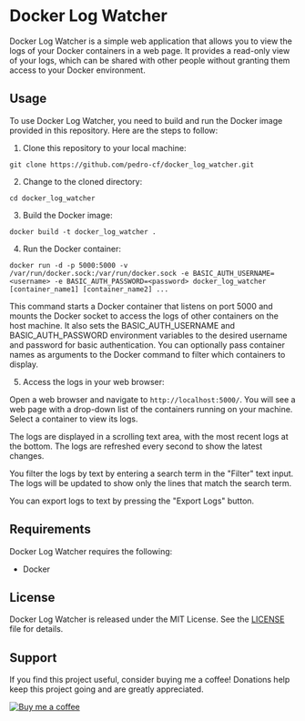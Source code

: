 # Docker Log Watcher

Docker Log Watcher is a simple web application that allows you to view the logs of your Docker containers in a web page. It provides a read-only view of your logs, which can be shared with other people without granting them access to your Docker environment.

## Usage

To use Docker Log Watcher, you need to build and run the Docker image provided in this repository. Here are the steps to follow:

1. Clone this repository to your local machine:

```
git clone https://github.com/pedro-cf/docker_log_watcher.git
```

2. Change to the cloned directory:

```
cd docker_log_watcher
```

3. Build the Docker image:

```
docker build -t docker_log_watcher .
```

4. Run the Docker container:

```
docker run -d -p 5000:5000 -v /var/run/docker.sock:/var/run/docker.sock -e BASIC_AUTH_USERNAME=<username> -e BASIC_AUTH_PASSWORD=<password> docker_log_watcher [container_name1] [container_name2] ...
```

This command starts a Docker container that listens on port 5000 and mounts the Docker socket to access the logs of other containers on the host machine. It also sets the BASIC_AUTH_USERNAME and BASIC_AUTH_PASSWORD environment variables to the desired username and password for basic authentication. You can optionally pass container names as arguments to the Docker command to filter which containers to display.

5. Access the logs in your web browser:

Open a web browser and navigate to `http://localhost:5000/`. You will see a web page with a drop-down list of the containers running on your machine. Select a container to view its logs.

The logs are displayed in a scrolling text area, with the most recent logs at the bottom. The logs are refreshed every second to show the latest changes.

You filter the logs by text by entering a search term in the "Filter" text input. The logs will be updated to show only the lines that match the search term.

You can export logs to text by pressing the "Export Logs" button.

## Requirements

Docker Log Watcher requires the following:

* Docker

## License

Docker Log Watcher is released under the MIT License. See the [LICENSE](LICENSE) file for details.

## Support

If you find this project useful, consider buying me a coffee! Donations help keep this project going and are greatly appreciated.

[![Buy me a coffee](https://img.shields.io/badge/-Buy%20me%20a%20coffee-orange?logo=buy-me-a-coffee&logoColor=white&style=for-the-badge)](https://www.buymeacoffee.com/pedro_cf)
